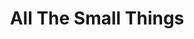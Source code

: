 ---
ee_id_thing: '4250'
site: '1'
type: '2'
inv_num: 2014-078
add_credit:
url: 2014-078-all-the-small-things-edition
title: All The Small Things
year: '2014'
display_year: '2014'
medium: Xerox and hand stamp on paper
dims:
pitch:
ps:
live_url:
youtube:
related_code:
imgs: all-the-small-things-2014-078-database-2-ih.jpg
subheading: "(Edition)"
download:
commission:
related:
layout: things-i-made
---